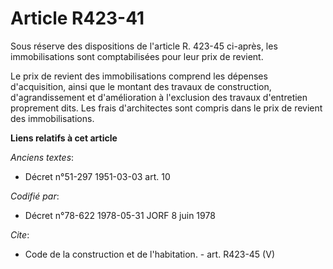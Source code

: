 # Article R423-41

Sous réserve des dispositions de l'article R. 423-45 ci-après, les immobilisations sont comptabilisées pour leur prix de
revient.

Le prix de revient des immobilisations comprend les dépenses d'acquisition, ainsi que le montant des travaux de construction,
d'agrandissement et d'amélioration à l'exclusion des travaux d'entretien proprement dits. Les frais d'architectes sont
compris dans le prix de revient des immobilisations.

**Liens relatifs à cet article**

_Anciens textes_:

  - Décret n°51-297 1951-03-03 art. 10

_Codifié par_:

  - Décret n°78-622 1978-05-31 JORF 8 juin 1978

_Cite_:

  - Code de la construction et de l'habitation. - art. R423-45 (V)
